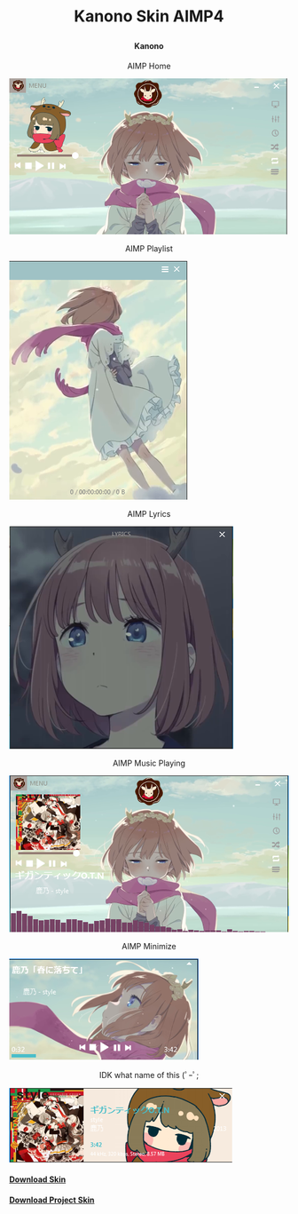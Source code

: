# <p align="center"> <b> Kanono Skin AIMP4  </b> </p>  

#### <p align='center'> Kanono </p>
<p align='center'> AIMP Home </p>

![Kanono-Login-Manager](https://raw.githubusercontent.com/JustHumanz/AIMP4_Kanono/master/Screenshot_1.png)

<p align='center'> AIMP Playlist </p>

![Kanono-Desktop](https://raw.githubusercontent.com/JustHumanz/AIMP4_Kanono/master/Screenshot_2.png)

<p align='center'> AIMP Lyrics </p>

![Kanono-lockscreen](https://raw.githubusercontent.com/JustHumanz/AIMP4_Kanono/master/Screenshot_3.png)

<p align='center'> AIMP Music Playing </p>

![Kanono-lockscreen](https://raw.githubusercontent.com/JustHumanz/AIMP4_Kanono/master/Screenshot_4.png)

<p align='center'> AIMP Minimize </p>

![Kanono-lockscreen](https://raw.githubusercontent.com/JustHumanz/AIMP4_Kanono/master/Screenshot_5.png)

<p align='center'> IDK what name of this (ﾟｰﾟ; </p>

![Kanono-lockscreen](https://raw.githubusercontent.com/JustHumanz/AIMP4_Kanono/master/Screenshot_6.png)

#### [Download Skin](https://github.com/JustHumanz/AIMP4_Kanono/blob/master/Kanono.acs4?raw=true)  

#### [Download Project Skin](https://github.com/JustHumanz/AIMP4_Kanono/blob/master/Kanono.acs4proj?raw=true)  

